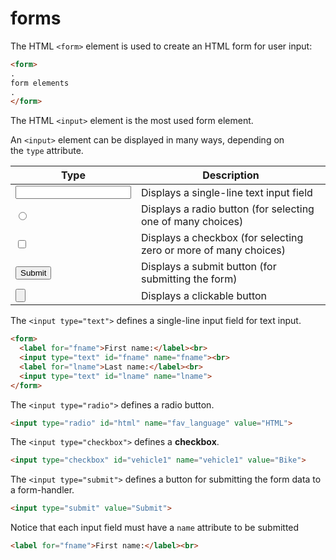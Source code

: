 # forms

The HTML `<form>` element is used to create an HTML form for user input:

```html
<form>
.
form elements
.
</form>
```

The HTML `<input>` element is the most used form element.

An `<input>` element can be displayed in many ways, depending on the `type` attribute.

| Type | Description |
| --- | --- |
| <input type="text"> | Displays a single-line text input field |
| <input type="radio"> | Displays a radio button (for selecting one of many choices) |
| <input type="checkbox"> | Displays a checkbox (for selecting zero or more of many choices) |
| <input type="submit"> | Displays a submit button (for submitting the form) |
| <input type="button"> | Displays a clickable button |

The `<input type="text">` defines a single-line input field for text input.

```html
<form>
  <label for="fname">First name:</label><br>
  <input type="text" id="fname" name="fname"><br>
  <label for="lname">Last name:</label><br>
  <input type="text" id="lname" name="lname">
</form>
```

The `<input type="radio">` defines a radio button.

```html
<input type="radio" id="html" name="fav_language" value="HTML">
```

The `<input type="checkbox">` defines a **checkbox**.

```html
<input type="checkbox" id="vehicle1" name="vehicle1" value="Bike">
```

The `<input type="submit">` defines a button for submitting the form data to a form-handler.

```html
<input type="submit" value="Submit">
```

Notice that each input field must have a `name` attribute to be submitted

```html
<label for="fname">First name:</label><br>
```